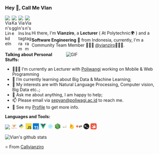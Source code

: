 ### Hey 👋, Call Me VIan

<a href="https://www.linkedin.com/in/vianzir0">
  <img align="left" alt="Vian'sLinkdeIn" width="22px" src="https://cdn.jsdelivr.net/npm/simple-icons@v3/icons/linkedin.svg" />
</a>
<a href="https://www.kaggle.com/vianziro">
  <img align="left" alt="Kaggle" width="22px" src="https://cdn.jsdelivr.net/npm/simple-icons@3.1.0/icons/kaggle.svg" />
</a>
<a href="https://www.instagram.com/vianziro/">
  <img align="left" alt="Vian's Instagram" width="22px" src="https://cdn.jsdelivr.net/npm/simple-icons@v3/icons/instagram.svg" />
</a>
<a href="https://www.facebook.com/vianziro">
  <img align="left" alt="Vian's Instagram" width="22px" src="https://cdn.jsdelivr.net/npm/simple-icons@v3/icons/facebook.svg" />
</a>

<br />
<br />

Hi there, I'm **Vianziro**, a **Lecturer** ( At Polytechnic🌍 ) and a **Software Engineering** 🚀 from Indonesia, currently, I'm a Community Team Member 🙍🏽‍♂️ [@vianziro](https://github.com/vianziro)👨🏽‍💼. 

  <img width="60%" align="right" alt="GIF" src="https://www.chawtechsolutions.com/wp-content/uploads/2019/03/developer-dribbble.gif" />

**Talking about Personal Stuffs:**

- 👨🏽‍💻 I’m currently an Lecturer with [Poliwangi](#) working on Mobile & Web Programming
- 🌱 I’m currently learning about Big Data & Machine Learning; 
- 🤔 My interests are with Natural Language Processing, Computer vision, Big Data etc..;
- 💬 Ask me about anything, I am happy to help;
- 📫 Please email via sepyan@poliwagi.ac.id to reach me.
- 📝 See my [Profile](https://vianziro.me) to get more info.


**Languages and Tools:**  

<code><img height="20" src="https://pytorch.org/assets/images/pytorch-logo.png"></code>
<code><img height="20" src="https://raw.githubusercontent.com/github/explore/80688e429a7d4ef2fca1e82350fe8e3517d3494d/topics/tensorflow/tensorflow.png"></code>
<code><img height="20" src="https://raw.githubusercontent.com/github/explore/80688e429a7d4ef2fca1e82350fe8e3517d3494d/topics/python/python.png"></code>
<code><img height="20" src="https://raw.githubusercontent.com/github/explore/80688e429a7d4ef2fca1e82350fe8e3517d3494d/topics/javascript/javascript.png"></code>
<code><img height="20" src="https://raw.githubusercontent.com/github/explore/80688e429a7d4ef2fca1e82350fe8e3517d3494d/topics/typescript/typescript.png"></code>
<code><img height="20" src="https://raw.githubusercontent.com/github/explore/80688e429a7d4ef2fca1e82350fe8e3517d3494d/topics/vue/vue.png"></code>
<code><img height="20" src="https://raw.githubusercontent.com/github/explore/80688e429a7d4ef2fca1e82350fe8e3517d3494d/topics/react/react.png"></code>
<code><img height="20" src="https://raw.githubusercontent.com/github/explore/80688e429a7d4ef2fca1e82350fe8e3517d3494d/topics/nodejs/nodejs.png"></code>
<code><img height="20" src="https://raw.githubusercontent.com/github/explore/80688e429a7d4ef2fca1e82350fe8e3517d3494d/topics/mysql/mysql.png"></code>
<code><img height="20" src="https://raw.githubusercontent.com/github/explore/80688e429a7d4ef2fca1e82350fe8e3517d3494d/topics/firebase/firebase.png"></code>
<code><img height="20" src="https://raw.githubusercontent.com/github/explore/80688e429a7d4ef2fca1e82350fe8e3517d3494d/topics/git/git.png"></code>
<code><img height="20" src="https://raw.githubusercontent.com/github/explore/80688e429a7d4ef2fca1e82350fe8e3517d3494d/topics/terminal/terminal.png"></code>
<code><img height="20" src="https://raw.githubusercontent.com/github/explore/80688e429a7d4ef2fca1e82350fe8e3517d3494d/topics/swift/swift.png"></code>

![Vian's github stats](https://github-readme-stats.vercel.app/api?username=vianziro&show_icons=true&hide_border=true)

⭐️ From [Callvianziro](https://github.com/vianziro)
